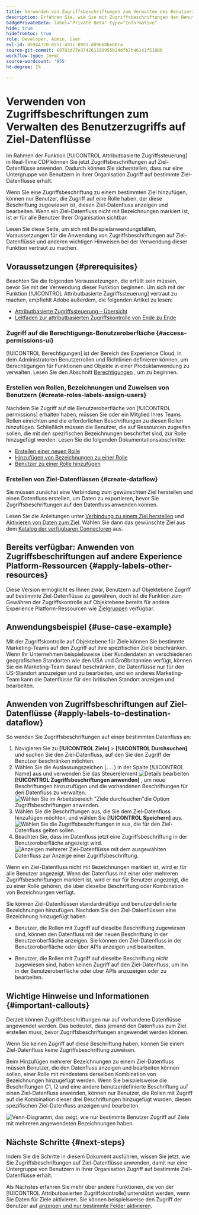 ```yaml
---
title: Verwenden von Zugriffsbeschriftungen zum Verwalten des Benutzerzugriffs auf Ziel-Datenflüsse
description: Erfahren Sie, wie Sie mit Zugriffsbeschriftungen den Benutzerzugriff auf Ziel-Datenflüsse verwalten können, damit nur eine Untergruppe von Benutzern in Ihrer Organisation Zugriff auf bestimmte Ziel-Datenflüsse erhält.
badgePrivateBeta: label="Private Beta" type="Informative"
hide: true
hidefromtoc: true
role: Developer, Admin, User
exl-id: 85944720-8551-491c-8991-dd9668beb0ca
source-git-commit: 68781d27e374261108955b24dfb7b46141f5108b
workflow-type: tm+mt
source-wordcount: '955'
ht-degree: 1%

---
```


# Verwenden von Zugriffsbeschriftungen zum Verwalten des Benutzerzugriffs auf Ziel-Datenflüsse

Im Rahmen der Funktion [!UICONTROL Attributbasierte Zugriffssteuerung] in Real-Time CDP können Sie jetzt Zugriffsbeschriftungen auf Ziel-Datenflüsse anwenden. Dadurch können Sie sicherstellen, dass nur eine Untergruppe von Benutzern in Ihrer Organisation Zugriff auf bestimmte Ziel-Datenflüsse erhält.

Wenn Sie eine Zugriffsbeschriftung zu einem bestimmten Ziel hinzufügen, können nur Benutzer, die Zugriff auf eine Rolle haben, der diese Beschriftung zugewiesen ist, diesen Ziel-Datenfluss anzeigen und bearbeiten. Wenn ein Ziel-Datenfluss nicht mit Bezeichnungen markiert ist, ist er für alle Benutzer Ihrer Organisation sichtbar.

Lesen Sie diese Seite, um sich mit Beispielanwendungsfällen, Voraussetzungen für die Anwendung von Zugriffsbeschriftungen auf Ziel-Datenflüsse und anderen wichtigen Hinweisen bei der Verwendung dieser Funktion vertraut zu machen.

## Voraussetzungen {#prerequisites}

Beachten Sie die folgenden Voraussetzungen, die erfüllt sein müssen, bevor Sie mit der Verwendung dieser Funktion beginnen. Um sich mit der Funktion [!UICONTROL Attributbasierte Zugriffssteuerung] vertraut zu machen, empfiehlt Adobe außerdem, die folgenden Artikel zu lesen:

* [Attributbasierte Zugriffssteuerung – Übersicht](/help/access-control/abac/overview.md)
* [Leitfaden zur attributbasierten Zugriffskontrolle von Ende zu Ende](/help/access-control/abac/end-to-end-guide.md)

### Zugriff auf die Berechtigungs-Benutzeroberfläche {#access-permissions-ui}

[!UICONTROL Berechtigungen] ist der Bereich des Experience Cloud, in dem Administratoren Benutzerrollen und Richtlinien definieren können, um Berechtigungen für Funktionen und Objekte in einer Produktanwendung zu verwalten. Lesen Sie den Abschnitt [Berechtigungen](/help/access-control/abac/end-to-end-guide.md#permissions) , um zu beginnen.

### Erstellen von Rollen, Bezeichnungen und Zuweisen von Benutzern {#create-roles-labels-assign-users}

Nachdem Sie Zugriff auf die Benutzeroberfläche von [!UICONTROL permissions] erhalten haben, müssen Sie oder ein Mitglied Ihres Teams Rollen einrichten und die erforderlichen Beschriftungen zu diesen Rollen hinzufügen. Schließlich müssen die Benutzer, die auf Ressourcen zugreifen sollen, die mit den spezifischen Bezeichnungen beschriftet sind, zur Rolle hinzugefügt werden. Lesen Sie die folgenden Dokumentationsabschnitte:

* [Erstellen einer neuen Rolle](/help/access-control/abac/ui/roles.md)
* [Hinzufügen von Bezeichnungen zu einer Rolle](/help/access-control/abac/end-to-end-guide.md#label-roles)
* [Benutzer zu einer Rolle hinzufügen](/help/access-control/ui/users.md)

### Erstellen von Ziel-Datenflüssen {#create-dataflow}

Sie müssen zunächst eine Verbindung zum gewünschten Ziel herstellen und einen Datenfluss erstellen, um Daten zu exportieren, bevor Sie Zugriffsbeschriftungen auf den Datenfluss anwenden können.

Lesen Sie die Anleitungen unter [Verbindung zu einem Ziel herstellen](/help/destinations/ui/connect-destination.md) und [ Aktivieren von Daten zum Ziel](/help/destinations/ui/activation-overview.md). Wählen Sie dann das gewünschte Ziel aus dem [Katalog der verfügbaren Connectoren](/help/destinations/catalog/overview.md) aus.

## Bereits verfügbar: Anwenden von Zugriffsbeschriftungen auf andere Experience Platform-Ressourcen {#apply-labels-other-resources}

Diese Version ermöglicht es Ihnen zwar, Benutzern auf Objektebene Zugriff auf bestimmte Ziel-Datenflüsse zu gewähren, doch ist die Funktion zum Gewähren der Zugriffskontrolle auf Objektebene bereits für andere Experience Platform-Ressourcen wie [Zielgruppen](/help/access-control/abac/end-to-end-guide.md#apply-labels-to-segments) verfügbar.

## Anwendungsbeispiel {#use-case-example}

Mit der Zugriffskontrolle auf Objektebene für Ziele können Sie bestimmte Marketing-Teams auf den Zugriff auf ihre spezifischen Ziele beschränken. Wenn Ihr Unternehmen beispielsweise über Kundendaten an verschiedenen geografischen Standorten wie den USA und Großbritannien verfügt, können Sie ein Marketing-Team darauf beschränken, die Datenflüsse nur für den US-Standort anzuzeigen und zu bearbeiten, und ein anderes Marketing-Team kann die Datenflüsse für den britischen Standort anzeigen und bearbeiten.

## Anwenden von Zugriffsbeschriftungen auf Ziel-Datenflüsse {#apply-labels-to-destination-dataflow}

So wenden Sie Zugriffsbeschriftungen auf einen bestimmten Datenfluss an:

1. Navigieren Sie zu **[!UICONTROL Ziele]** > **[!UICONTROL Durchsuchen]** und suchen Sie den Ziel-Datenfluss, auf den Sie den Zugriff der Benutzer beschränken möchten.
1. Wählen Sie die Auslassungszeichen (`...`) in der Spalte [!UICONTROL Name] aus und verwenden Sie das Steuerelement ![Details bearbeiten](/help/images/icons/key.png) **[!UICONTROL Zugriffsbeschriftungen anwenden]** , um neue Beschriftungen hinzuzufügen und die vorhandenen Beschriftungen für den Datenfluss zu verwalten.
   ![Wählen Sie im Arbeitsbereich &quot;Ziele durchsuchen&quot;die Option Zugriffsbeschriftungen anwenden.](/help/access-control/images/olac/apply-access-labels.png)
1. Wählen Sie die Beschriftungen aus, die Sie dem Ziel-Datenfluss hinzufügen möchten, und wählen Sie **[!UICONTROL Speichern]** aus.
   ![Wählen Sie die Zugriffsbeschriftungen in aus, die für den Ziel-Datenfluss gelten sollen.](/help/access-control/images/olac/view-access-labels.png)
1. Beachten Sie, dass im Datenfluss jetzt eine Zugriffsbeschriftung in der Benutzeroberfläche angezeigt wird.
   ![Anzeigen mehrerer Ziel-Datenflüsse mit dem ausgewählten Datenfluss zur Anzeige einer Zugriffsbeschriftung.](/help/access-control/images/olac/dataflow-with-access-label.png)

Wenn ein Ziel-Datenfluss nicht mit Bezeichnungen markiert ist, wird er für alle Benutzer angezeigt. Wenn der Datenfluss mit einer oder mehreren Zugriffsbeschriftungen markiert ist, wird er nur für Benutzer angezeigt, die zu einer Rolle gehören, die über dieselbe Beschriftung oder Kombination von Bezeichnungen verfügt.

Sie können Ziel-Datenflüssen standardmäßige und benutzerdefinierte Bezeichnungen hinzufügen. Nachdem Sie den Ziel-Datenflüssen eine Bezeichnung hinzugefügt haben:

* Benutzer, die Rollen mit Zugriff auf dieselbe Beschriftung zugewiesen sind, können den Datenfluss mit der neuen Beschriftung in der Benutzeroberfläche anzeigen. Sie können den Ziel-Datenfluss in der Benutzeroberfläche oder über APIs anzeigen und bearbeiten.

* Benutzer, die Rollen mit Zugriff auf dieselbe Beschriftung *nicht* zugewiesen sind, haben keinen Zugriff auf den Ziel-Datenfluss, um ihn in der Benutzeroberfläche oder über APIs anzuzeigen oder zu bearbeiten.

## Wichtige Hinweise und Informationen {#important-callouts}

Derzeit können Zugriffsbeschriftungen nur auf vorhandene Datenflüsse angewendet werden. Das bedeutet, dass jemand den Datenfluss zum Ziel erstellen muss, bevor Zugriffsbeschriftungen angewendet werden können.

Wenn Sie keinen Zugriff auf diese Beschriftung haben, können Sie einem Ziel-Datenfluss keine Zugriffsbeschriftung zuweisen.

Beim Hinzufügen mehrerer Bezeichnungen zu einem Ziel-Datenfluss müssen Benutzer, die den Datenfluss anzeigen und bearbeiten können sollen, einer Rolle mit mindestens derselben Kombination von Bezeichnungen hinzugefügt werden. Wenn Sie beispielsweise die Beschriftungen C1, I2 und eine andere benutzerdefinierte Beschriftung auf einen Ziel-Datenfluss anwenden, können nur Benutzer, die Rollen mit Zugriff auf die Kombination dieser drei Beschriftungen hinzugefügt wurden, diesen spezifischen Ziel-Datenfluss anzeigen und bearbeiten.

![Venn-Diagramm, das zeigt, wie nur bestimmte Benutzer Zugriff auf Ziele mit mehreren angewendeten Bezeichnungen haben.](/help/access-control/images/olac/multiple-labels-venn.png)

## Nächste Schritte {#next-steps}

Indem Sie die Schritte in diesem Dokument ausführen, wissen Sie jetzt, wie Sie Zugriffsbeschriftungen auf Ziel-Datenflüsse anwenden, damit nur eine Untergruppe von Benutzern in Ihrer Organisation Zugriff auf bestimmte Ziel-Datenflüsse erhält.

Als Nächstes erfahren Sie mehr über andere Funktionen, die von der [!UICONTROL Attributbasierten Zugriffskontrolle] unterstützt werden, wenn Sie Daten für Ziele aktivieren. Sie können beispielsweise den Zugriff der Benutzer auf [anzeigen und nur bestimmte Felder aktivieren](/help/access-control/abac/overview.md#destinations).
